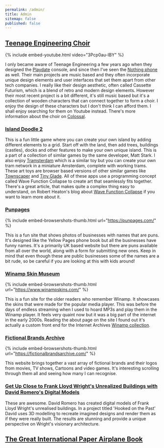 ```yaml
---
permalink: /admin/
title: Admin
sitemap: false
published: false
---
```



## [Teenage Engineering Choir](https://www.thisiscolossal.com/2025/07/teenage-engineering-choir/)

{% include embed-youtube.html video="3Pcp0au-IBY" %}

I only became aware of Teenage Engineering a few years ago when they designed the [Playdate](https://play.date/) console, and since then I've seen the [Nothing phone](https://nothing.tech/) as well. Their main projects are music based and they often incorporate unique design elements and user interfaces that set them apart from other tech companies. I really like their design aesthetic, often called Cassette Futurism, which is a blend of retro and modern design elements. However their most recent project is a bit different, it's still music based but it's a collection of wooden characters that can connect together to form a choir. I enjoy the design of these characters but I don't think I can afford them. I shall enjoy searching for them on Youtube instead. There's more information about the choir on [Colossal](https://www.thisiscolossal.com/2025/07/teenage-engineering-choir/).



### [Island Doodle 2](https://mattstark.itch.io/islandoodle-ii)

This is a fun little game where you can create your own island by adding different elements to a grid. Start off with the land, then add trees, buildings (castles), docks and other features to make your own unique island. This is a part of a collection of similar games by the same developer, Matt Stark. I also enjoy [Tramsterdam](https://mattstark.itch.io/tramstertram) which is a similar toy but you can create your own tram network in a miniature Amsterdam, complete with working trams. These art toys are browser based versions of other similar games like [Townscaper](https://oskarstalberg.com/Townscaper) and [Tiny Glade](https://store.steampowered.com/app/2198150/Tiny_Glade/). All of these apps use a programming concept called Wave Function Collapse to create art that seamlessly fits together. There's a great article, that makes quite a complex thing easy to understand, on Robert Heaton's blog about [Wave Function Collapse](https://robertheaton.com/2020/01/27/wave-function-collapse/) if you want to learn more about it.


### [Punpages](https://punpages.com/)

{% include embed-browsershots-thumb.html url="https://punpages.com/" %}

This is a fun site that shows photos of businesses with names that are puns. It's designed like the Yellow Pages phone book but all the businesses have funny names. It's a primarily UK based website but there are puns available from all over the world, along with a form for submitting new ones. Keep in mind that even though these are public businesses some of the names are a bit rude, so be careful if you are looking at this with kids around!




### [Winamp Skin Museum](https://www.winampskins.com/)

{% include embed-browsershots-thumb.html url="https://www.winampskins.com/" %}

This is a fun site for the older readers who remember Winamp. It showcases the skins that were made for the popular media player. This was before the days of endless streaming when I used to hoard MP3s and play them in the Winamp player. It feels very quaint now but it was a big part of the internet in the early 2000s. Reading the about page on the site I found out it's actually a custom front end for the Internet Archives [Winamp collection](https://archive.org/details/winampskins).




### [Fictional Brands Archive](https://fictionalbrandsarchive.com/)

{% include embed-browsershots-thumb.html url="https://fictionalbrandsarchive.com/" %}

This website brings together a vast array of fictional brands and their logos from movies, TV shows, Cartoons and video games. It's interesting scrolling through them all and seeing how many I can recognise.



### [Get Up Close to Frank Lloyd Wright's Unrealized Buildings with David Romero's Digital Models](https://www.thisiscolossal.com/2025/06/david-romero-frank-lloyd-wright/)

These are awesome. David Romero has created digital models of Frank Lloyd Wright's unrealised buildings. In a project titled 'Hooked on the Past' David uses 3D modelling to recreate imagined designs and render them as if they were really built. The results are stunning and provide a unique perspective on Wright's visionary architecture.





## [The Great International Paper Airplane Book](https://archive.org/details/greatinternation00jerr)

